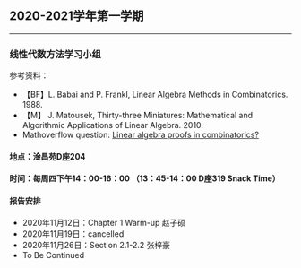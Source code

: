 ## 2020-2021学年第一学期
---------------------------------------------
### 线性代数方法学习小组

参考资料：
* 【BF】L. Babai and P. Frankl, Linear Algebra Methods in Combinatorics. 1988.
* 【M】 J. Matousek, Thirty-three Miniatures: Mathematical and Algorithmic Applications of Linear Algebra. 2010.
*  Mathoverflow question: [Linear algebra proofs in combinatorics?](https://mathoverflow.net/questions/17006/linear-algebra-proofs-in-combinatorics)

#### 地点：淦昌苑D座204
#### 时间：每周四下午14：00-16：00 （13：45-14：00 D座319 Snack Time）
#### 报告安排
* 2020年11月12日：Chapter 1 Warm-up 赵子硕
* 2020年11月19日：cancelled
* 2020年11月26日：Section 2.1-2.2 张梓豪
* To Be Continued
